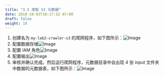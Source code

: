 ```yaml
---
title: "3.5 爬取 S3 元数据"
date: 2018-10-03T10:17:52-07:00
draft: false
weight: 10
---
```

1. 创建名为 `my-lab2-crawler-s3` 的爬网程序，如下图所示：![Image](/images/003_EMR/3.32.png)
2. 配置数据存储![Image](/images/003_EMR/3.33.png)
3. 配置 IAM 角色![Image](/images/003_EMR/3.34.png)
4. 配置输出![Image](/images/003_EMR/3.35.png)
5. 审核并确认完成。然后运行爬网程序，元数据目录中会出现 4 张 input 文件夹 中数据的元数据表，如下图所示：![Image](/images/003_EMR/3.36.png)
